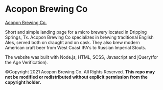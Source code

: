 # Acopon Brewing Co

[Acopon Brewing Co.](https://acoponbrewing.com/)

Short and simple landing page for a micro brewery located in Dripping Springs, Tx. Acopon Brewing Co specializes in brewing traditional English Ales, served both on draught and on cask. They also brew modern American craft beer from West Coast IPA's to Russian Imperial Stouts.

The website was built with Node.js, HTML, SCSS, Javascript and jQuery(for the Age Verification).

©Copyright 2021 Acopon Brewing Co. All Rights Reserved.
**This repo may not be modified or redistributed without explicit permission from the copyright holder.**